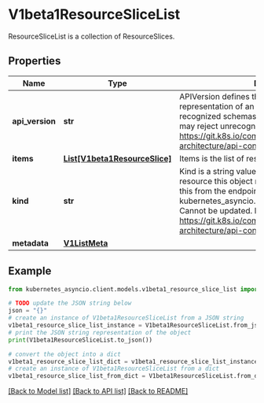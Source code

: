 # V1beta1ResourceSliceList

ResourceSliceList is a collection of ResourceSlices.

## Properties

Name | Type | Description | Notes
------------ | ------------- | ------------- | -------------
**api_version** | **str** | APIVersion defines the versioned schema of this representation of an object. Servers should convert recognized schemas to the latest internal value, and may reject unrecognized values. More info: https://git.k8s.io/community/contributors/devel/sig-architecture/api-conventions.md#resources | [optional] 
**items** | [**List[V1beta1ResourceSlice]**](V1beta1ResourceSlice.md) | Items is the list of resource ResourceSlices. | 
**kind** | **str** | Kind is a string value representing the REST resource this object represents. Servers may infer this from the endpoint the kubernetes_asyncio.client submits requests to. Cannot be updated. In CamelCase. More info: https://git.k8s.io/community/contributors/devel/sig-architecture/api-conventions.md#types-kinds | [optional] 
**metadata** | [**V1ListMeta**](V1ListMeta.md) |  | [optional] 

## Example

```python
from kubernetes_asyncio.client.models.v1beta1_resource_slice_list import V1beta1ResourceSliceList

# TODO update the JSON string below
json = "{}"
# create an instance of V1beta1ResourceSliceList from a JSON string
v1beta1_resource_slice_list_instance = V1beta1ResourceSliceList.from_json(json)
# print the JSON string representation of the object
print(V1beta1ResourceSliceList.to_json())

# convert the object into a dict
v1beta1_resource_slice_list_dict = v1beta1_resource_slice_list_instance.to_dict()
# create an instance of V1beta1ResourceSliceList from a dict
v1beta1_resource_slice_list_from_dict = V1beta1ResourceSliceList.from_dict(v1beta1_resource_slice_list_dict)
```
[[Back to Model list]](../README.md#documentation-for-models) [[Back to API list]](../README.md#documentation-for-api-endpoints) [[Back to README]](../README.md)


